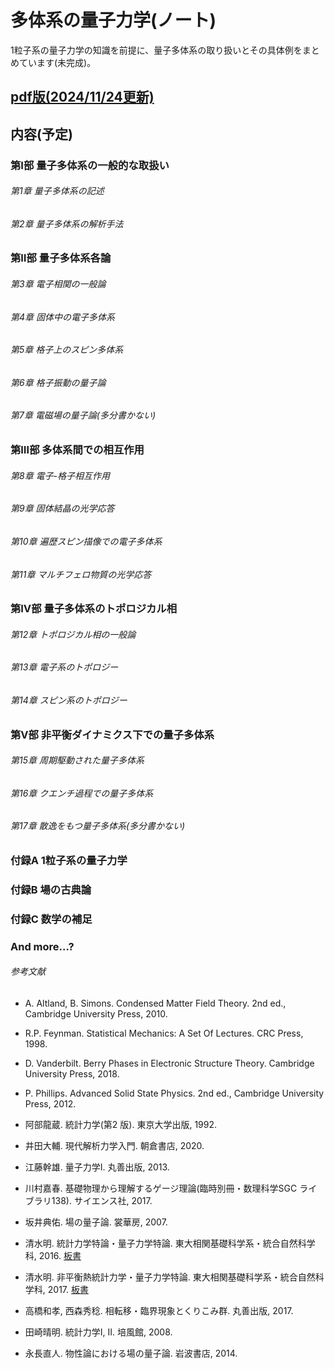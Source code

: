 # 多体系の量子力学(ノート)
1粒子系の量子力学の知識を前提に、量子多体系の取り扱いとその具体例をまとめています(未完成)。

## [pdf版(2024/11/24更新)](https://pr440.github.io/manybody-qm/manybody-qm.pdf)

## 内容(予定)

### 第Ⅰ部 量子多体系の一般的な取扱い

###### 第1章 量子多体系の記述

###### 第2章 量子多体系の解析手法

### 第Ⅱ部 量子多体系各論

###### 第3章 電子相関の一般論

###### 第4章 固体中の電子多体系

###### 第5章 格子上のスピン多体系

###### 第6章 格子振動の量子論

###### 第7章 電磁場の量子論(多分書かない)

### 第Ⅲ部 多体系間での相互作用

###### 第8章 電子-格子相互作用

###### 第9章 固体結晶の光学応答

###### 第10章 遍歴スピン描像での電子多体系

###### 第11章 マルチフェロ物質の光学応答

### 第Ⅳ部 量子多体系のトポロジカル相

###### 第12章 トポロジカル相の一般論

###### 第13章 電子系のトポロジー

###### 第14章 スピン系のトポロジー

### 第Ⅴ部 非平衡ダイナミクス下での量子多体系

###### 第15章 周期駆動された量子多体系

###### 第16章 クエンチ過程での量子多体系

###### 第17章 散逸をもつ量子多体系(多分書かない)

### 付録A 1粒子系の量子力学

### 付録B 場の古典論

### 付録C 数学の補足

### And more...?

###### 参考文献
* A. Altland, B. Simons. Condensed Matter Field Theory. 2nd ed., Cambridge University Press, 2010.

* R.P. Feynman. Statistical Mechanics: A Set Of Lectures. CRC Press, 1998.

* D. Vanderbilt. Berry Phases in Electronic Structure Theory. Cambridge University Press, 2018.

* P. Phillips. Advanced Solid State Physics. 2nd ed., Cambridge University Press, 2012.

* 阿部龍蔵. 統計力学(第2 版). 東京大学出版, 1992.

* 井田大輔. 現代解析力学入門. 朝倉書店, 2020.

* 江藤幹雄. 量子力学Ⅰ. 丸善出版, 2013.

* 川村嘉春. 基礎物理から理解するゲージ理論(臨時別冊・数理科学SGC ライブラリ138). サイエンス社, 2017.

* 坂井典佑. 場の量子論. 裳華房, 2007.

* 清水明. 統計力学特論・量子力学特論. 東大相関基礎科学系・統合自然科学科, 2016. [板書](https://as2.c.u-tokyo.ac.jp/lecture_note/qsm2016/)

* 清水明. 非平衡熱統計力学・量子力学特論. 東大相関基礎科学系・統合自然科学科, 2017. [板書](https://as2.c.u-tokyo.ac.jp/lecture_note/noneq2017/)

* 高橋和孝, 西森秀稔. 相転移・臨界現象とくりこみ群. 丸善出版, 2017.

* 田崎晴明. 統計力学Ⅰ, Ⅱ. 培風館, 2008.

* 永長直人. 物性論における場の量子論. 岩波書店, 2014.
